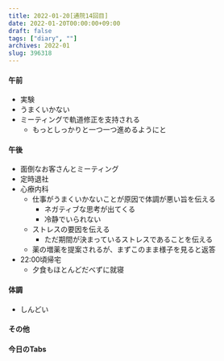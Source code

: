 ```yaml
---
title: 2022-01-20[通院14回目] 
date: 2022-01-20T00:00:00+09:00
draft: false
tags: ["diary", ""]
archives: 2022-01
slug: 396318
---
```

#### 午前
- 実験
- うまくいかない
- ミーティングで軌道修正を支持される
  - もっとしっかりと一つ一つ進めるようにと
#### 午後
- 面倒なお客さんとミーティング
- 定時退社
- 心療内科
  - 仕事がうまくいかないことが原因で体調が悪い旨を伝える
    - ネガティブな思考が出てくる
    - 冷静でいられない
  - ストレスの要因を伝える
    - ただ期間が決まっているストレスであることを伝える
  - 薬の増薬を提案されるが、まずこのまま様子を見ると返答
- 22:00頃帰宅
  - 夕食もほとんどだべずに就寝
#### 体調
- しんどい
#### その他
#### 今日のTabs